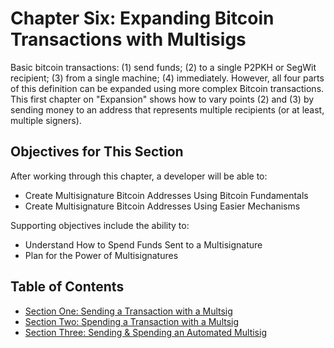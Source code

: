 # Chapter Six: Expanding Bitcoin Transactions with Multisigs

Basic bitcoin transactions: (1) send funds; (2) to a single P2PKH or SegWit recipient; (3) from a single machine; (4) immediately. However, all four parts of this definition can be expanded using more complex Bitcoin transactions. This first chapter on "Expansion" shows how to vary points (2) and (3) by sending money to an address that represents multiple recipients (or at least, multiple signers).

## Objectives for This Section

After working through this chapter, a developer will be able to:

   * Create Multisignature Bitcoin Addresses Using Bitcoin Fundamentals
   * Create Multisignature Bitcoin Addresses Using Easier Mechanisms
   
Supporting objectives include the ability to:

   * Understand How to Spend Funds Sent to a Multisignature
   * Plan for the Power of Multisignatures
   
## Table of Contents

   * [Section One: Sending a Transaction with a Multsig](06_1_Sending_a_Transaction_to_a_Multisig.md)
   * [Section Two: Spending a Transaction with a Multsig](06_2_Spending_a_Transaction_to_a_Multisig.md)
   * [Section Three: Sending & Spending an Automated Multisig](06_3_Sending_an_Automated_Multisig.md)
